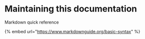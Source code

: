 # Maintaining this documentation





Markdown quick reference

{% embed url="https://www.markdownguide.org/basic-syntax" %}



